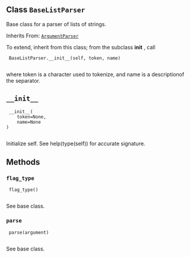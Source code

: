 

## Class  `BaseListParser` 
Base class for a parser of lists of strings.

Inherits From: [ `ArgumentParser` ](https://tensorflow.google.cn/api_docs/python/tf/compat/v1/flags/ArgumentParser)

To extend, inherit from this class; from the subclass **init** , call

```
 BaseListParser.__init__(self, token, name)
 
```

where token is a character used to tokenize, and name is a descriptionof the separator.

##  `__init__` 


```
 __init__(
    token=None,
    name=None
)
 
```

Initialize self.  See help(type(self)) for accurate signature.

## Methods


###  `flag_type` 


```
 flag_type()
 
```

See base class.

###  `parse` 


```
 parse(argument)
 
```

See base class.

